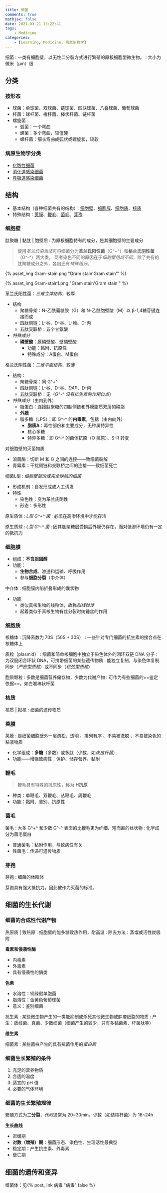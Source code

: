 ```yaml
---
title: 细菌
comments: true
mathjax: false
date: 2021-03-21 13:22:41
tags:
    - Medicine
categories:
    - [Learning, Medicine, 病原生物学]
---
```


细菌
: 一类有细胞壁，以无性二分裂方式进行繁殖的原核细胞型微生物。
: 大小为微米（μm）级

<!-- more -->

## 分类

### 按形态

- 球菌：单球菌、双球菌、链球菌、四联球菌、八叠球菌、葡萄球菌
- 杆菌：球杆菌、梭杆菌、棒状杆菌、链杆菌
- 螺旋菌
    - 弧菌：一个弯曲
    - 螺菌：多个弯曲，较僵硬
    - 螺杆菌：细长弯曲成弧状或螺旋状，较软

### 病原生物学分类

- <a href="{% post_path 化脓性细菌 %}">化脓性细菌</a>
- <a href="{% post_path 消化道感染细菌 %}">消化道感染细菌</a>
- <a href="{% post_path 呼吸道感染细菌 %}">呼吸道感染细菌</a>

## 结构

- 基本结构（各种细菌共有的结构）：[细胞壁](#细胞壁)、[细胞膜](#细胞膜)、[细胞质](#细胞质)、[核质](#核质)
- 特殊结构：[荚膜](#荚膜)、[鞭毛](#鞭毛)、[菌毛](#菌毛)、[芽孢](#芽孢)

### 细胞壁

肽聚糖 | 黏肽 | 胞壁质
: 为原核细胞特有的成分，是其细胞壁的主要成分

> 使用*革兰氏染色法*可将细菌分为**革兰氏阳性菌**（G^+^）和**格兰氏阴性菌**（G^-^）两大类。
> 两者染色不同的原因在于*细胞壁组成不同*，除了共有的肽聚糖成分之外，各自还有*特殊组分*。

{% asset_img Gram-stain.png "Gram stain'Gram stain'" %}

{% asset_img Gram-stain1.png "Gram stain'Gram stain'" %}

革兰氏阳性菌：*三维立体结构*，较厚

- 结构
    * 聚糖骨架：N-乙酰葡糖胺（G）和 N-乙酰胞壁酸（M）以 β-1,4糖苷键连接而成
    * 四肽侧链：L-谷、D-谷、L-赖、D-丙
    * 五肽交联桥：五个甘氨酸
- *特殊成分*
    * **磷壁酸**：膜磷壁酸、壁磷壁酸
        + 功能：黏附、抗原性
        + 特殊成分：A蛋白、M蛋白

格兰氏阴性菌：*二维平面结构*，较薄
- 结构：
    * 聚糖骨架：同 G^+^
    * 四肽侧链：L-谷、D-谷、*DAP*、D-丙
    * 五肽交联桥：无（*G^-^ 没有抗生素的作用位点*）
- *特殊成分*（由内到外）
    * 脂蛋白：连接肽聚糖的四肽侧链和外膜脂质双层的磷脂
    * **外膜**
    * 脂多糖（LPS）：即 G^-^ 的**内毒素**，包括（由内向外）
        + **脂质A**：毒性部份和主要成分，无种属特异性
        + 核心多糖
        + 特异多糖：即 G^-^ 的菌体抗原（O 抗原）、S-R 转变

对细胞壁的灭菌物质
- 溶菌酶：切断 M 和 G 之间的连接——致细菌裂解
- 青霉素：干扰侧链和交联桥之间的连接——致细菌死亡

细菌L型
: *细胞壁部份或完全缺陷的细菌*

- 形成机制：自发形成或人工诱发
- 特性
    * 染色性：变为革兰氏阴性
    * 形态：多形性

原生质体
: *L型 G^+^ 菌*
: 必须在高渗环境中才能存活

原生质球
: *L型 G^-^ 菌*
: 因其肽聚糖层受损后外膜仍存在，而对低渗环境仍有一定的抵抗力

### 细胞膜

- 组成：**不含胆固醇**
- 功能：
    * **生物合成**、渗透和运输、呼吸作用
    * 参与**细胞分裂**（中介体）

中介体
: 细胞膜内陷折叠形成的囊状物

- 功能
    * 类似真核生物的线粒体，故称*拟线粒体*
    * 起着类似于真核生物有丝分裂时纺锤丝的作用

### 细胞质

核糖体
: 沉降系数为 70S（50S + 30S）
: 一些针对专门细菌的抗生素的接合点在核糖体上

质粒（plasmid）
: 细菌和简单核细胞中独立于染色体外的闭环双链 DNA 分子
: 为双股闭合环状 DNA，可携带细菌的某些遗传物质
: 能独立复制，与染色体复制同步（*严密型质粒*）或不同步（*松弛型质粒*）

胞质颗粒
: 多数是细菌营养储存物，少数为代谢产物
: 可作为有些细菌的==鉴定依据==，如白喉棒状杆菌

### 核质

核质 | 拟核
: 细菌的遗传物质

### 荚膜

荚膜
: 是细菌细胞壁外一层疏松、透明 、排列有序 、不易被洗脱 、不易被染色的粘液物质

- 化学组成：**多糖**（多数）或多肽（少数，如*炭疽杆菌*）
- 功能——增强致病性：保护、储存营养、黏附

### 鞭毛

> 鞭毛具有特殊的抗原性，称为 **H抗原**

- 种类：单鞭毛、双鞭毛、丛鞭毛、周鞭毛
- 功能：黏附、鉴别、抗原性

### 菌毛

菌毛
: 大多 G^+^ 和少数 G^-^ 表面的比鞭毛更为纤细、短而直的丝状物
: 化学成分为菌毛蛋白

- 普通菌毛：粘附作用，与致病性有关
- 性菌毛：传递可遗传物质

### 芽孢

芽孢
: 细菌的休眠体

芽孢具有强大抵抗力，因此被作为灭菌的标准。

## 细菌的生长代谢

### 细菌的合成性代谢产物

热原质 | 致热原
: 细胞壁的能多糖致热作用，耐高温
: 除去方法：蒸馏或活性炭吸附

**毒素和侵袭性酶**
- 内毒素
- 外毒素
- 具有侵袭性的酶类

**色素**
- 水溶性：铜绿假单胞菌
- 脂溶性：金黄色葡萄球菌
- 意义：鉴别细菌

抗生素
: 某些微生物产生的一类能抑制或杀死其他微生物或肿瘤细胞的物质
: 产生：放线菌、真菌、少数细菌（细菌产生的较少，只有多黏菌素、杆菌肽等）

**维生素**

细菌素
: 某些菌株产生的具有抗菌作用的*蛋白质*


### 细菌生长繁殖的条件

1. 充足的营养物质
2. 合适的温度
3. 适宜的 pH 值
4. 必要的气体环境

### 细菌的生长繁殖规律

繁殖方式为**二分裂**，*代时*通常为 20~30min，少数（如结核杆菌）为 18~24h

**生长曲线**
- 迟缓期
- **对数（增殖）期**：细菌形态、染色性、生理活性最典型
- 稳定期：产生抗生素、外毒素
- 衰亡期

## 细菌的遗传和变异

噬菌体：见{% post_link 病毒 "病毒" false %}

